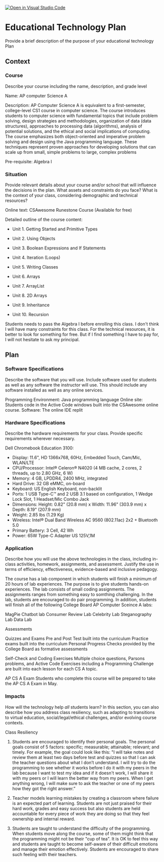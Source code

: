 [![Open in Visual Studio Code](https://classroom.github.com/assets/open-in-vscode-c66648af7eb3fe8bc4f294546bfd86ef473780cde1dea487d3c4ff354943c9ae.svg)](https://classroom.github.com/online_ide?assignment_repo_id=8736732&assignment_repo_type=AssignmentRepo)
# Educational Technology Plan

Provide a brief description of the purpose of your educational technology Plan

## Context

### Course

Describe your course including the name, description, and grade level

Name: AP computer Science A 

Description: AP Computer Science A is equivalent to a first-semester, college-level CS1 course in computer science. The course introduces students to computer science with fundamental topics that include problem solving, design strategies and methodologies, organization of data (data structures), approaches to processing data (algorithms), analysis of potential solutions, and the ethical and social implications of computing. The course emphasizes both object-oriented and imperative problem solving and design using the Java programming language. These techniques represent proven approaches for developing solutions that can scale up from small, simple problems to large, complex problems

Pre-requisite: Algebra I

### Situation

Provide relevant details about your course and/or school that will influence the
decisions in the plan. What assets and constraints do you face? What is the
context of your class, considering demographic and technical resources?

Online text: CSAwesome Runestone Course (Available for free)

Detailed outline of the course content: 
- Unit 1. Getting Started and Primitive Types

- Unit 2. Using Objects

- Unit 3. Boolean Expressions and If Statements	

- Unit 4. Iteration (Loops)

- Unit 5. Writing Classes

- Unit 6. Arrays

- Unit 7. ArrayList

- Unit 8. 2D Arrays

- Unit 9. Inheritance

- Unit 10. Recursion

Students needs to pass the Algebra I before enrolling this class. I don't think I will have many constraints for this class. For the technical resources, it is better to look for something for free. But if I find something I have to pay for, I will not hesitate to ask my principal. 

## Plan

### Software Specifications

Describe the software that you will use. Include software used for students as
well as any software the instructor will use. This should include any software
installed as well as any online services.

Programming Environment: Java programming language
Online site: Students code in the Active Code windows built into the CSAwesome online course.
Software: The online IDE replit

### Hardware Specifications

Describe the hardware requirements for your class. Provide specific requirements
wherever necessary.

Dell Chromebook Education 3100: 
- Display: 11.6", HD 1366x768, 60Hz, Embedded Touch, Cam/Mic, WLAN/LTE
- CPU/Processor: Intel® Celeron® N4020 (4 MB cache, 2 cores, 2 threads, up to 2.80 GHz, 6 W)
- Memory: 4 GB, LPDDR4, 2400 MHz, integrated
- Hard Drive: 32 GB eMMC, on-board
- Keyboard: US English Keyboard, non-backlit
- Ports: 1 USB Type-C™ and 2 USB 3.1 based on configuration, 1 Wedge Lock Slot, 1 Headset/Mic Combo Jack
- Dimensions: Height: 0.82" (20.8 mm) x Width: 11.96" (303.9 mm) x Depth: 8.19" (207.9 mm)
- Weight: 2.85 lbs (1.29 Kg)
- Wireless: Intel® Dual Band Wireless AC 9560 (802.11ac) 2x2 + Bluetooth 5.0
- Primary Battery: 3 Cell, 42 Wh
- Power: 65W Type-C Adapter US 125V,1M


### Application

Describe how you will use the above technologies in the class, including
in-class activities, homework, assignments, and assessment. Justify the use
in terms of efficiency, effectiveness, evidence-based and inclusive pedagogy.

The course has a lab component in which students will finish a minimum of 20 hours of lab experiences. The purpose is to give students hands-on experiences. The lab consists of small coding assignments. The assignments ranges from something easy to somthing challenging. In the lab, students are encouraged to do pair programming. In addition, students will finish all of the following College Board AP Computer Sceince A labs:

MagPie Chatbot lab 
Consumer Review Lab
Celebrity Lab
Steganography Lab
Data Lab

Assessments

Quizzes and Exams
Pre and Post Test built into the curriculum
Practice exams built into the curriculum
Personal Progress Checks provided by the College Board as formative assessments

Self-Check and Coding Exercises
Multiple choice questions, Parsons problems, and Active Code Exercises including a Programming Challenge are built into each lesson for each CS A topic. 

AP CS A Exam
Students who complete this course will be prepared to take the AP CS A Exam in May.


### Impacts

How will the technology help *all* students learn? In this section, you can also
describe how you address class resiliency, such as adapting to
transitions to virtual education, social/legal/ethical challenges,  and/or
evolving course contexts.

Class Resiliency
1. Students are encouraged to identify their personal goals. The personal goals consist of 5 factors: specific; measurable; attainable; relevant; and timely. For example, the goal could look like this: "I will take notes and review them at least two days before test and quizzes so that I can ask the teacher questions about what I don’t understand. I will try to do the programming to see whether it works before I do it with my peers in the lab because I want to test my idea and if it doesn't work, I will share it with my peers or I will learn the better way from my peers. When I get anything wrong, I will make sure to ask the teacher or one of my peers how they got the right answer.”

2. Teacher models learning mistakes by creating a classroom where failure is an expected part of learning. Students are not just praised for their hard work, grades and easy success but also students are held accountable for every piece of work they are doing so that they feel ownership and internal reward.

3. Students are taught to understand the difficulty of the programming. When students move along the course, some of them might think that the programming might not be their "cup of tea". It is OK to feel this way and students are taught to become self-aware of their difficult emotions and manage their emotion effectively. Students are encouraged to share such feeling with their teachers. 
